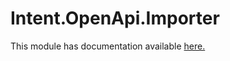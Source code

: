 ﻿# Intent.OpenApi.Importer

This module has documentation available [here.](https://docs.intentarchitect.com/articles/modules-dotnet/intent-openapi-importer/intent-openapi-importer.html)
